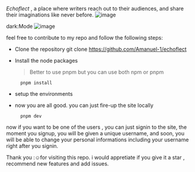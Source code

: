 
*Echoflect* , a place where writers reach out to their audiences, and share their imaginations like never before.
![image](https://github.com/Amanuel-1/echoflect/assets/71079278/85227edd-0cb7-4665-a1b6-0bede1b07046)


dark:Mode
![image](https://github.com/Amanuel-1/echoflect/assets/71079278/bf163aa6-a4d0-4022-9ef4-917e0e1bcfb2)

feel free to contribute to my repo and follow the following steps:
- Clone the repository
		git clone https://github.com/Amanuel-1/echoflect
- Install the node packages
	> Better to use pnpm but you can use both npm or pnpm

		pnpm install
- setup the environments 
- now you are all good. you can just fire-up the site locally

		pnpm dev
		
now if you want to be one of the users , you can just signin to the site, the moment you signup, you will be given a unique username, and soon, you will be able to change your personal informations including your username right after you signin.



Thank you :☺for visiting this repo. i would appretiate if you give it a star , recommend new features  and add issues.

